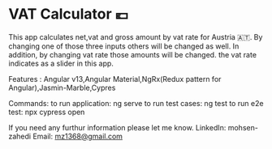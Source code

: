 # VAT Calculator :euro:
This app calculates net,vat and gross amount by vat rate for Austria :austria:. By changing one of those three inputs others will be changed as well.
In addition, by changing vat rate those amounts will be changed. the vat rate indicates as a slider in this app.

Features : Angular v13,Angular Material,NgRx(Redux pattern for Angular),Jasmin-Marble,Cypres

Commands:
to run application: ng serve
to run test cases: ng test
to run e2e test: npx cypress open

If you need any furthur information please let me know.
LinkedIn: mohsen-zahedi
Email: mz1368@gmail.com

